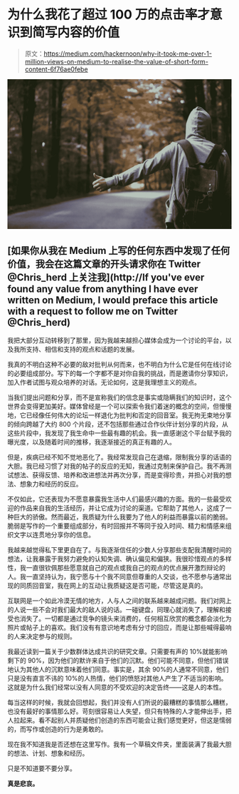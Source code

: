 # 为什么我花了超过 100 万的点击率才意识到简写内容的价值

> 原文：<https://medium.com/hackernoon/why-it-took-me-over-1-million-views-on-medium-to-realise-the-value-of-short-form-content-6f76ae0febe>

![](img/8eb244af61152d17b8b7269592e4e4f3.png)

## [如果你从我在 Medium 上写的任何东西中发现了任何价值，我会在这篇文章的开头请求你在 Twitter @Chris_herd 上关注我](http://If you've ever found any value from anything I have ever written on Medium, I would preface this article with a request to follow me on Twitter @Chris_herd)

我把大部分互动转移到了那里，因为我越来越担心媒体会成为一个讨论的平台，以及我所支持、相信和支持的观点和话题的发展。

我真的不明白这种不必要的敌对批判从何而来，也不明白为什么它是任何在线讨论的必要组成部分。写下的每一个字都不是对你自我的挑战，而是邀请你分享知识，加入作者试图与观众培养的对话。无论如何，这是我理想主义的观点。

当我们提出问题和分享，而不是宣称我们的信念是事实或隐瞒我们的知识时，这个世界会变得更加美好。媒体曾经是一个可以探索令我们着迷的概念的空间，但慢慢地，它已经像任何伟大的论坛一样退化为批判和否定的回音室。我无拘无束地分享的倾向跨越了大约 800 个片段，还不包括那些通过合作伙伴计划分享的片段，从这些片段中，我发现了我生命中一些最有趣的机会。我一直感谢这个平台赋予我的曝光度，以及随着时间的推移，我逐渐接近的真正有趣的人。

但是，疾病已经不知不觉地恶化了。我经常发现自己在退缩，限制我分享的话语的大胆。我已经习惯了对我的帖子的反应的无知，我通过克制来保护自己。我不再测试想法、获得反馈、培养和改进想法并再次分享，而是变得珍贵，并担心对我的想法、想象力和经历的反应。

不仅如此，它还表现为不愿意暴露我生活中人们最感兴趣的方面。我的一些最受欢迎的作品来自我的生活经历，并让它成为讨论的渠道。它帮助了其他人，这成了一种巨大的骄傲。然而最近，我质疑为什么我要为了他人的利益而暴露以前的脆弱。脆弱是写作的一个重要组成部分，有时回报并不等同于投入时间、精力和情感来组织文字以连贯地分享你的信息。

我越来越觉得私下里更自在了。与我逐渐信任的少数人分享那些支配我清醒时间的想法，让我暴露于我努力避免的认知失调、确认偏见和偏狭。我很珍惜观点的多样性，我一直很钦佩那些愿意就自己的观点或我自己的观点的优点展开激烈辩论的人。我一直坚持认为，我宁愿与十个我不同意但尊重的人交谈，也不愿参与通常出现的同质回音室，我在网上的互动让我质疑这是否可能，尽管这是真的。

互联网是一个如此冷漠无情的地方，人与人之间的联系越来越成问题。我们对网上的人说一些不会对我们最大的敌人说的话。一碰键盘，同理心就消失了，理解和接受也消失了。一切都是通过竞争的镜头来消费的，任何相互欣赏的概念都会淡化为照片或帖子上的喜欢。我们没有有意识地考虑有分寸的回应，而是让那些喊得最响的人来决定参与的规则。

我最近读到一篇关于少数群体达成共识的研究文章。只需要有声的 10%就能影响剩下的 90%，因为他们的默许来自于他们的沉默。他们可能不同意，但他们错误地认为其他人的沉默意味着他们同意。事实是，其余 90%的人通常不同意，他们只是没有直言不讳的 10%的人热情，他们的愤怒对其他人产生了不适当的影响。这就是为什么我们经常以没有人同意的不受欢迎的决定告终——这是人的本性。

每当这样的时候，我就会回想起，我们并没有人们所说的最糟糕的事情那么糟糕，也没有最好的事情那么好。苛刻很容易让人失望，但只有特殊的人才能伸出手，把人拉起来。看不起别人并质疑他们创造的东西可能会让我们感觉更好，但这是懦弱的，而写作或创造的行为是勇敢的。

现在我不知道我是否还想在这里写作。我有一个草稿文件夹，里面装满了我最大胆的想法、计划、想象和经历。

只是不知道要不要分享。

**真是悲哀。**